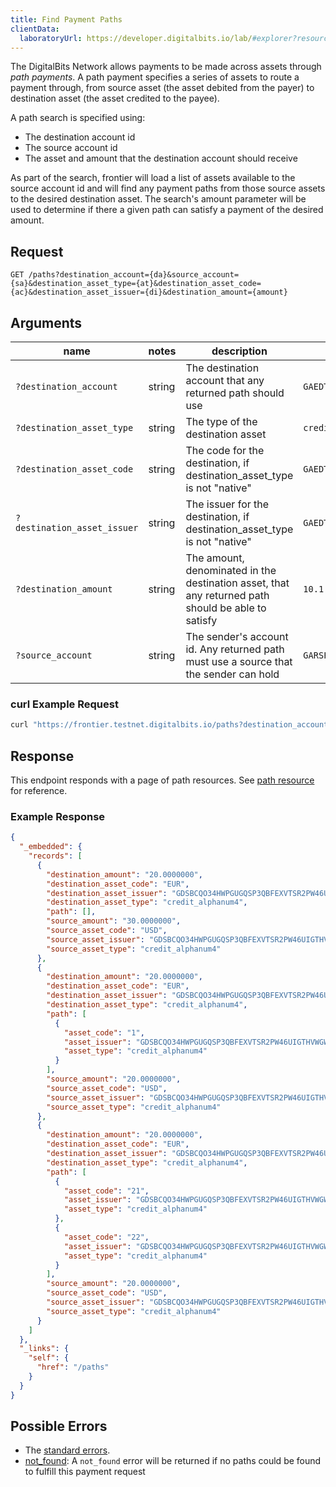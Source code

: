 ```yaml
---
title: Find Payment Paths
clientData:
  laboratoryUrl: https://developer.digitalbits.io/lab/#explorer?resource=paths&endpoint=all
---
```


The DigitalBits Network allows payments to be made across assets through _path payments_.  A path payment specifies a series of assets to route a payment through, from source asset (the asset debited from the payer) to destination asset (the asset credited to the payee).

A path search is specified using:

- The destination account id
- The source account id
- The asset and amount that the destination account should receive

As part of the search, frontier will load a list of assets available to the source account id and will find any payment paths from those source assets to the desired destination asset. The search's amount parameter will be used to determine if there a given path can satisfy a payment of the desired amount.

## Request

```
GET /paths?destination_account={da}&source_account={sa}&destination_asset_type={at}&destination_asset_code={ac}&destination_asset_issuer={di}&destination_amount={amount}
```

## Arguments

| name                        | notes  | description                                                                                        | example                                                    |
|-----------------------------|--------|----------------------------------------------------------------------------------------------------|------------------------------------------------------------|
| `?destination_account`      | string | The destination account that any returned path should use                                          | `GAEDTJ4PPEFVW5XV2S7LUXBEHNQMX5Q2GM562RJGOQG7GVCE5H3HIB4V` |
| `?destination_asset_type`   | string | The type of the destination asset                                                                  | `credit_alphanum4`                                         |
| `?destination_asset_code`   | string | The code for the destination, if destination_asset_type is not "native"                            | `GAEDTJ4PPEFVW5XV2S7LUXBEHNQMX5Q2GM562RJGOQG7GVCE5H3HIB4V` |
| `?destination_asset_issuer` | string | The issuer for the destination, if destination_asset_type is not "native"                          | `GAEDTJ4PPEFVW5XV2S7LUXBEHNQMX5Q2GM562RJGOQG7GVCE5H3HIB4V` |
| `?destination_amount`       | string | The amount, denominated in the destination asset, that any returned path should be able to satisfy | `10.1`                                                     |
| `?source_account`           | string | The sender's account id.  Any returned path must use a source that the sender can hold             | `GARSFJNXJIHO6ULUBK3DBYKVSIZE7SC72S5DYBCHU7DKL22UXKVD7MXP` |



### curl Example Request

```sh
curl "https://frontier.testnet.digitalbits.io/paths?destination_account=GAEDTJ4PPEFVW5XV2S7LUXBEHNQMX5Q2GM562RJGOQG7GVCE5H3HIB4V&source_account=GARSFJNXJIHO6ULUBK3DBYKVSIZE7SC72S5DYBCHU7DKL22UXKVD7MXP&destination_asset_type=credit_alphanum4&destination_asset_code=EUR&destination_asset_issuer=GDSBCQO34HWPGUGQSP3QBFEXVTSR2PW46UIGTHVWGWJGQKH3AFNHXHXN&destination_amount=20"
```

## Response

This endpoint responds with a page of path resources.  See [path resource](../resources/path.md) for reference.

### Example Response

```json
{
  "_embedded": {
    "records": [
      {
        "destination_amount": "20.0000000",
        "destination_asset_code": "EUR",
        "destination_asset_issuer": "GDSBCQO34HWPGUGQSP3QBFEXVTSR2PW46UIGTHVWGWJGQKH3AFNHXHXN",
        "destination_asset_type": "credit_alphanum4",
        "path": [],
        "source_amount": "30.0000000",
        "source_asset_code": "USD",
        "source_asset_issuer": "GDSBCQO34HWPGUGQSP3QBFEXVTSR2PW46UIGTHVWGWJGQKH3AFNHXHXN",
        "source_asset_type": "credit_alphanum4"
      },
      {
        "destination_amount": "20.0000000",
        "destination_asset_code": "EUR",
        "destination_asset_issuer": "GDSBCQO34HWPGUGQSP3QBFEXVTSR2PW46UIGTHVWGWJGQKH3AFNHXHXN",
        "destination_asset_type": "credit_alphanum4",
        "path": [
          {
            "asset_code": "1",
            "asset_issuer": "GDSBCQO34HWPGUGQSP3QBFEXVTSR2PW46UIGTHVWGWJGQKH3AFNHXHXN",
            "asset_type": "credit_alphanum4"
          }
        ],
        "source_amount": "20.0000000",
        "source_asset_code": "USD",
        "source_asset_issuer": "GDSBCQO34HWPGUGQSP3QBFEXVTSR2PW46UIGTHVWGWJGQKH3AFNHXHXN",
        "source_asset_type": "credit_alphanum4"
      },
      {
        "destination_amount": "20.0000000",
        "destination_asset_code": "EUR",
        "destination_asset_issuer": "GDSBCQO34HWPGUGQSP3QBFEXVTSR2PW46UIGTHVWGWJGQKH3AFNHXHXN",
        "destination_asset_type": "credit_alphanum4",
        "path": [
          {
            "asset_code": "21",
            "asset_issuer": "GDSBCQO34HWPGUGQSP3QBFEXVTSR2PW46UIGTHVWGWJGQKH3AFNHXHXN",
            "asset_type": "credit_alphanum4"
          },
          {
            "asset_code": "22",
            "asset_issuer": "GDSBCQO34HWPGUGQSP3QBFEXVTSR2PW46UIGTHVWGWJGQKH3AFNHXHXN",
            "asset_type": "credit_alphanum4"
          }
        ],
        "source_amount": "20.0000000",
        "source_asset_code": "USD",
        "source_asset_issuer": "GDSBCQO34HWPGUGQSP3QBFEXVTSR2PW46UIGTHVWGWJGQKH3AFNHXHXN",
        "source_asset_type": "credit_alphanum4"
      }
    ]
  },
  "_links": {
    "self": {
      "href": "/paths"
    }
  }
}
```

## Possible Errors

- The [standard errors](../errors.md#Standard-Errors).
- [not_found](../errors/not-found.md): A `not_found` error will be returned if no paths could be found to fulfill this payment request
